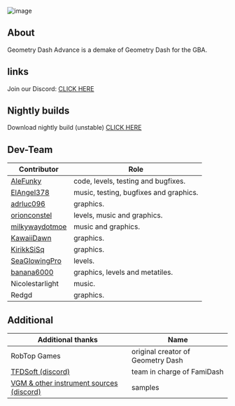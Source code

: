 ![image](https://github.com/AleFunky/geometry_dash_advance/blob/main/images/cover.jpg)

## About
Geometry Dash Advance is a demake of Geometry Dash for the GBA.

## links

Join our Discord: [CLICK HERE](https://discord.gg/Yh6JrS7eSU)

## Nightly builds
Download nightly build (unstable) [CLICK HERE](https://nightly.link/AleFunky/geometry_dash_advance/workflows/main/main/gd-adv.zip)

## Dev-Team

|Contributor|Role|
|---|---|
|[AleFunky](https://github.com/PinguLinux)|code, levels, testing and bugfixes.|
|[ElAngel378](https://github.com/ElAngel378)|music, testing, bugfixes and graphics.|
|[adrluc096](https://github.com/123456oil)|graphics.|
|[orionconstel](https://github.com/orionConstel)|levels, music and graphics.|
|[milkywaydotmoe](https://github.com/milkywaydotmoe)|music and graphics.|
|[KawaiiDawn](https://github.com/Astroclimber26)|graphics.|
|[KirikkSiSq](https://github.com/KirikkSiSq)|graphics.|
|[SeaGlowingPro](https://github.com/SeaGlowingPro)|levels.|
|[banana6000](https://github.com/xXFamidashFan69Xx)|graphics, levels and metatiles.|
|Nicolestarlight|music.|
|Redgd|graphics.|

## Additional
|Additional thanks| Name |
|---|---|
|RobTop Games|original creator of Geometry Dash|
|[TFDSoft (discord)](https://discord.gg/PCbwQaZs8K)|team in charge of FamiDash|
|[VGM & other instrument sources (discord)](https://discord.gg/m4qzYNGHuS)|samples|

